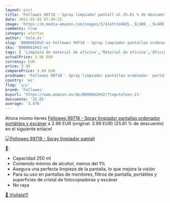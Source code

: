 ```yaml
---
layout: post
title: 'Fellowes 99718 - Spray limpiador pantall al 25.81 % de descuento'
date: 2021-05-05 07:49:25
image: 'https://m.media-amazon.com/images/I/41att1nGHZL._SL500_._SL400_.jpg'
comments: true
category: ofertas
author: 'tole.es'
slug: 'B00066IHV2-es Fellowes 99718 - Spray limpiador pantallas ordenador...'
sku: 'B00066IHV2-es'
tags: [ 'Limpieza de material de oficina','Material de oficina','Oficina y papelería','fellowes','ordenador', ]
actualPrice: 2.96 EUR
currency: EUR
price: 2.96
comparePrice: 3.99 EUR
prodname: 'Fellowes 99718 - Spray limpiador pantallas ordenador  portátiles y escáner'
country: 'es'
flag: '🇪🇸'
brand: 'Fellowes'
buyurl: 'https://www.amazon.es/dp/B00066IHV2/?tag=tolees-21'
descuento: '25.81'
average: '3.476'
---
```


Ahora mismo tienes [Fellowes 99718 - Spray limpiador pantallas ordenador  portátiles y escáner](https://www.amazon.es/dp/B00066IHV2/?tag=tolees-21) a 2.96 EUR (original: 3.99 EUR) (25.81 %  de descuento) en el siguiente enlace!

[![Fellowes 99718 - Spray limpiador pantall](https://m.media-amazon.com/images/I/41att1nGHZL._SL500_._SL400_.jpg)](https://www.amazon.es/dp/B00066IHV2/?tag=tolees-21)

🔎:

- Capacidad 250 ml
- Contenido mínimo de alcohol, menos del 1%
- Asegura una perfecta limpieza de la pantalla, lo que mejora la visión
- Para su uso en pantallas de monitores, filtros de pantalla, portátiles y superficies de cristal de fotocopiadoras y escáner
- No raya

[🛒 Visítala!!!](https://www.amazon.es/dp/B00066IHV2/?tag=tolees-21)
